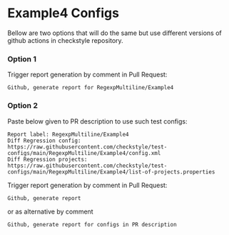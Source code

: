 # Example4 Configs

Bellow are two options that will do the same but use different versions
of github actions in checkstyle repository.


### Option 1
Trigger report generation by comment in Pull Request:
```
Github, generate report for RegexpMultiline/Example4
```

### Option 2

Paste below given to PR description to use such test configs:
```
Report label: RegexpMultiline/Example4
Diff Regression config: https://raw.githubusercontent.com/checkstyle/test-configs/main/RegexpMultiline/Example4/config.xml
Diff Regression projects: https://raw.githubusercontent.com/checkstyle/test-configs/main/RegexpMultiline/Example4/list-of-projects.properties
```

Trigger report generation by comment in Pull Request:
```
Github, generate report
```
or as alternative by comment
```
Github, generate report for configs in PR description
```
